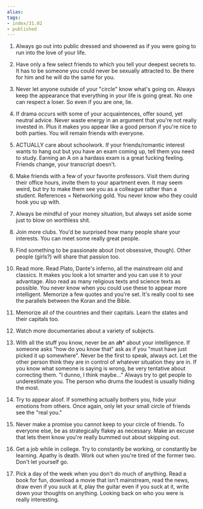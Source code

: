 ```yaml
---
alias: 
tags:
- index/31.02
- published
---
```



1) Always go out into public dressed and showered as if you were going to run into the love of your life.

2) Have only a few select friends to which you tell your deepest secrets to. It has to be someone you could never be sexually attracted to. Be there for him and he will do the same for you.

3) Never let anyone outside of your "circle" know what's going on. Always keep the appearance that everything in your life is going great. No one can respect a loser. So even if you are one, lie.

4. If drama occurs with some of your acquaintences, offer sound, yet neutral advice. Never waste energy in an argument that you're not really invested in. Plus it makes you appear like a good person if you're nice to both parties. You will remain friends with everyone.

5. ACTUALLY care about schoolwork. If your friends/romantic interest wants to hang out but you have an exam coming up, tell them you need to study. Earning an A on a hardass exam is a great fucking feeling. Friends change, your transcript doesn't.

6. Make friends with a few of your favorite professors. Visit them during their office hours, invite them to your apartment even. It may seem weird, but try to make them see you as a colleague rather than a student. References = Networking gold. You never know who they could hook you up with.

7. Always be mindful of your money situation, but always set aside some just to blow on worthless shit.

8. Join more clubs. You'd be surprised how many people share your interests. You can meet some really great people.

9. Find something to be passionate about (not obsessive, though). Other people (girls?) will share that passion too.

10. Read more. Read Plato, Dante's inferno, all the mainstream old and classics. It makes you look a lot smarter and you can use it to your advantage. Also read as many religious texts and science texts as possible. You never know when you could use these to appear more intelligent. Memorize a few quotes and you're set. It's really cool to see the parallels between the Koran and the Bible.

11. Memorize all of the countries and their capitals. Learn the states and their capitals too.

12. Watch more documentaries about a variety of subjects.

13. With all the stuff you know, never be an a**h*** about your intelligence. If someone asks "how do you know that" ask as if you "must have just picked it up somewhere". Never be the first to speak, always act. Let the other person think they are in control of whatever situation they are in. If you know what someone is saying is wrong, be very tentative about correcting them. "I dunno, I think maybe..." Always try to get people to underestimate you. The person who drums the loudest is usually hiding the most.

14. Try to appear aloof. If something actually bothers you, hide your emotions from others. Once again, only let your small circle of friends see the "real you."

15. Never make a promise you cannot keep to your circle of friends. To everyone else, be as strategically flakey as necessary. Make an excuse that lets them know you're really bummed out about skipping out.

16. Get a job while in college. Try to constantly be working, or constantly be learning. Apathy is death. Work out when you're tired of the former two. Don't let yourself go.

17. Pick a day of the week when you don't do much of anything. Read a book for fun, download a movie that isn't mainstream, read the news, draw even if you suck at it, play the guitar even if you suck at it, write down your thoughts on anything. Looking back on who you were is really interesting.
